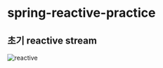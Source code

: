 # spring-reactive-practice

## 초기 reactive stream
![reactive](https://user-images.githubusercontent.com/36889612/162755129-4ab2a2d2-d561-428d-8f85-ffc68a9ee9a9.png)

